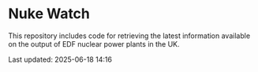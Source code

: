 # Nuke Watch

This repository includes code for retrieving the latest information available on the output of EDF nuclear power plants in the UK.

Last updated: 2025-06-18 14:16